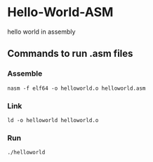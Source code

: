 # Hello-World-ASM
hello world in assembly

## Commands to run .asm files
### Assemble
`nasm -f elf64 -o helloworld.o helloworld.asm`

### Link
`ld -o helloworld helloworld.o`

### Run
`./helloworld`
